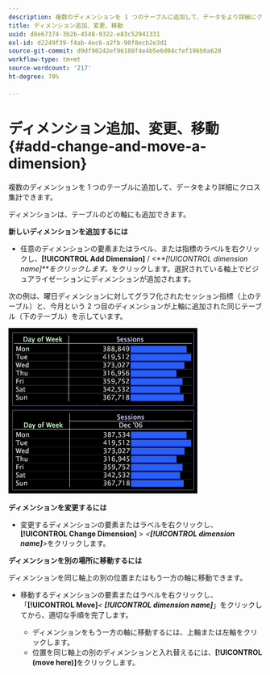 ```yaml
---
description: 複数のディメンションを 1 つのテーブルに追加して、データをより詳細にクロス集計できます。
title: ディメンション追加、変更、移動
uuid: d8e67374-3b2b-4548-9322-e83c52941331
exl-id: d2249f39-f4ab-4ec6-a2fb-90f8ecb2e3d1
source-git-commit: d9df90242ef96188f4e4b5e6d04cfef196b0a628
workflow-type: tm+mt
source-wordcount: '217'
ht-degree: 70%

---
```


# ディメンション追加、変更、移動{#add-change-and-move-a-dimension}

複数のディメンションを 1 つのテーブルに追加して、データをより詳細にクロス集計できます。

ディメンションは、テーブルのどの軸にも追加できます。

**新しいディメンションを追加するには**

* 任意のディメンションの要素またはラベル、または指標のラベルを右クリックし、**[!UICONTROL Add Dimension]** / *&lt;**[!UICONTROL dimension name]**をクリックします。*&#x200B;をクリックします。選択されている軸上でビジュアライゼーションにディメンションが追加されます。

次の例は、曜日ディメンションに対してグラフ化されたセッション指標（上のテーブル）と、今月という 2 つ目のディメンションが上軸に追加された同じテーブル（下のテーブル）を示しています。

![](assets/vis_Table_CrossTab.png)

**ディメンションを変更するには**

* 変更するディメンションの要素またはラベルを右クリックし、**[!UICONTROL Change Dimension]** > *&lt;**[!UICONTROL dimension name]**>*&#x200B;をクリックします。

**ディメンションを別の場所に移動するには**

ディメンションを同じ軸上の別の位置またはもう一方の軸に移動できます。

* 移動するディメンションの要素またはラベルを右クリックし、「**[!UICONTROL Move]***&lt; **[!UICONTROL dimension name]***」をクリックしてから、適切な手順を完了します。

   * ディメンションをもう一方の軸に移動するには、上軸または左軸をクリックします。
   * 位置を同じ軸上の別のディメンションと入れ替えるには、**[!UICONTROL (move here)]**&#x200B;をクリックします。
